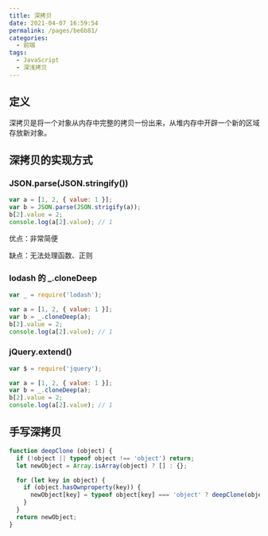```yaml
---
title: 深拷贝
date: 2021-04-07 16:59:54
permalink: /pages/be6b81/
categories:
  - 前端
tags:
  - JavaScript
  - 深浅拷贝
---
```

## 定义
深拷贝是将一个对象从内存中完整的拷贝一份出来，从堆内存中开辟一个新的区域存放新对象。

## 深拷贝的实现方式
### JSON.parse(JSON.stringify())
```javascript
var a = [1, 2, { value: 1 }];
var b = JSON.parse(JSON.strigify(a));
b[2].value = 2;
console.log(a[2].value); // 1
```
优点：非常简便

缺点：无法处理函数、正则

### lodash 的 _.cloneDeep
```javascript
var _ = require('lodash');

var a = [1, 2, { value: 1 }];
var b = _.cloneDeep(a);
b[2].value = 2;
console.log(a[2].value); // 1
```

### jQuery.extend()
```javascript
var $ = require('jquery');

var a = [1, 2, { value: 1 }];
var b = _.cloneDeep(a);
b[2].value = 2;
console.log(a[2].value); // 1
```

## 手写深拷贝
```javascript
function deepClone (object) {
  if (!object || typeof object !== 'object') return;
  let newObject = Array.isArray(object) ? [] : {};

  for (let key in object) {
    if (object.hasOwnproperty(key)) {
      newObject[key] = typeof object[key] === 'object' ? deepClone(object[key]) : object[key];
    }
  }
  return newObject;
}
```